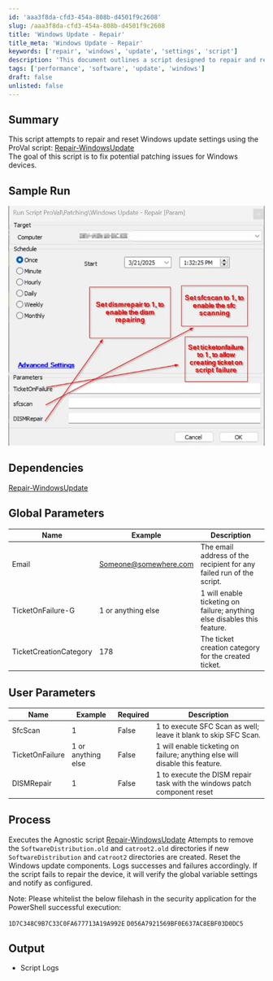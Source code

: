 ```yaml
---
id: 'aaa3f8da-cfd3-454a-808b-d4501f9c2608'
slug: /aaa3f8da-cfd3-454a-808b-d4501f9c2608
title: 'Windows Update - Repair'
title_meta: 'Windows Update - Repair'
keywords: ['repair', 'windows', 'update', 'settings', 'script']
description: 'This document outlines a script designed to repair and reset Windows update settings, aiming to resolve potential patching issues on Windows devices. It details the script’s dependencies, global and user parameters, process, and expected output, including logging of successes and failures.'
tags: ['performance', 'software', 'update', 'windows']
draft: false
unlisted: false
---
```


## Summary

This script attempts to repair and reset Windows update settings using the ProVal script: [Repair-WindowsUpdate](/docs/39345bfd-d9e2-4e68-9d7a-3e8b443140cc)  
The goal of this script is to fix potential patching issues for Windows devices.

## Sample Run

![Sample Run](<../../../static/img/docs/aaa3f8da-cfd3-454a-808b-d4501f9c2608/image.webp>)

## Dependencies

[Repair-WindowsUpdate](/docs/39345bfd-d9e2-4e68-9d7a-3e8b443140cc)

## Global Parameters

| Name                      | Example                          | Description                                                                    |
|---------------------------|----------------------------------|--------------------------------------------------------------------------------|
| Email                     | [Someone@somewhere.com](mailto:Someone@somewhere.com) | The email address of the recipient for any failed run of the script.          |
| TicketOnFailure-G         | 1 or anything else               | 1 will enable ticketing on failure; anything else disables this feature.      |
| TicketCreationCategory     | 178                              | The ticket creation category for the created ticket.                          |

## User Parameters

| Name            | Example            | Required | Description                                                              |
|-----------------|--------------------|----------|--------------------------------------------------------------------------|
| SfcScan         | 1                  | False    | 1 to execute SFC Scan as well; leave it blank to skip SFC Scan.          |
| TicketOnFailure | 1 or anything else | False    | 1 will enable ticketing on failure; anything else will disable this feature. |
| DISMRepair      | 1                  | False    | 1 to execute the DISM repair task with the windows patch component reset  |

## Process

Executes the Agnostic script [Repair-WindowsUpdate](/docs/39345bfd-d9e2-4e68-9d7a-3e8b443140cc) Attempts to remove the `SoftwareDistribution.old` and `catroot2.old` directories if new `SoftwareDistribution` and `catroot2` directories are created. Reset the Windows update components. Logs successes and failures accordingly. If the script fails to repair the device, it will verify the global variable settings and notify as configured.

Note: Please whitelist the below filehash in the security application for the PowerShell successful execution:

`1D7C348C9B7C33C0FA677713A19A992E`
`D056A7921569BF0E637AC8EBF03D0DC5`



## Output

- Script Logs